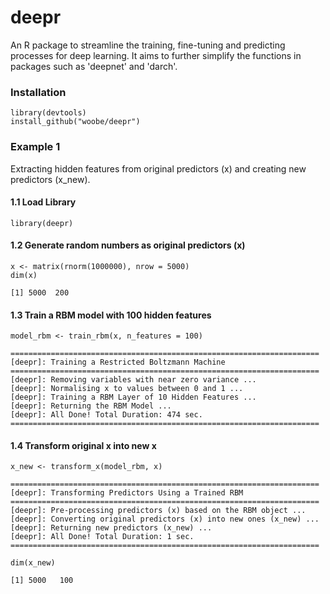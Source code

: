 deepr
=====

An R package to streamline the training, fine-tuning and predicting processes for deep learning. It aims to further simplify the functions in packages such as 'deepnet' and 'darch'.

### Installation
```
library(devtools)
install_github("woobe/deepr")
```

### Example 1

Extracting hidden features from original predictors (x) and creating new predictors (x_new).

#### 1.1 Load Library
```
library(deepr)
```

#### 1.2 Generate random numbers as original predictors (x)
```
x <- matrix(rnorm(1000000), nrow = 5000)
dim(x)
```
```
[1] 5000  200
```

#### 1.3 Train a RBM model with 100 hidden features
```
model_rbm <- train_rbm(x, n_features = 100)
```
```
=====================================================================
[deepr]: Training a Restricted Boltzmann Machine
=====================================================================
[deepr]: Removing variables with near zero variance ...
[deepr]: Normalising x to values between 0 and 1 ...
[deepr]: Training a RBM Layer of 10 Hidden Features ...
[deepr]: Returning the RBM Model ...
[deepr]: All Done! Total Duration: 474 sec.
=====================================================================
```

#### 1.4 Transform original x into new x
```
x_new <- transform_x(model_rbm, x)
```
```
=====================================================================
[deepr]: Transforming Predictors Using a Trained RBM
=====================================================================
[deepr]: Pre-processing predictors (x) based on the RBM object ...
[deepr]: Converting original predictors (x) into new ones (x_new) ...
[deepr]: Returning new predictors (x_new) ...
[deepr]: All Done! Total Duration: 1 sec.
=====================================================================
```
```
dim(x_new)
```
```
[1] 5000   100
```
